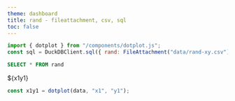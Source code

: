 ```yaml
---
theme: dashboard
title: rand - fileattachment, csv, sql
toc: false
---
```


```js
import { dotplot } from "/components/dotplot.js";
const sql = DuckDBClient.sql({ rand: FileAttachment("data/rand-xy.csv") });
```

```sql id=data
SELECT * FROM rand
```

<div class="card">${x1y1}</div>

```js
const x1y1 = dotplot(data, "x1", "y1");
```
